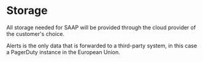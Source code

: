 # Storage

All storage needed for SAAP will be provided through the cloud provider of the customer's choice.

Alerts is the only data that is forwarded to a third-party system, in this case a PagerDuty instance in the European Union.
